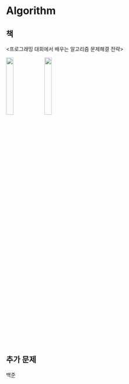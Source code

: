 # Algorithm

책
-------------------------------------------
<프로그래밍 대회에서 배우는 알고리즘 문제해결 전략>

<img src="https://book.algospot.com/static/img/cover1-small.png" width="20%"></img>
<img src="https://book.algospot.com/static/img/cover2-small.png" width="20%"></img>




추가 문제
------------------------------------------
백준
